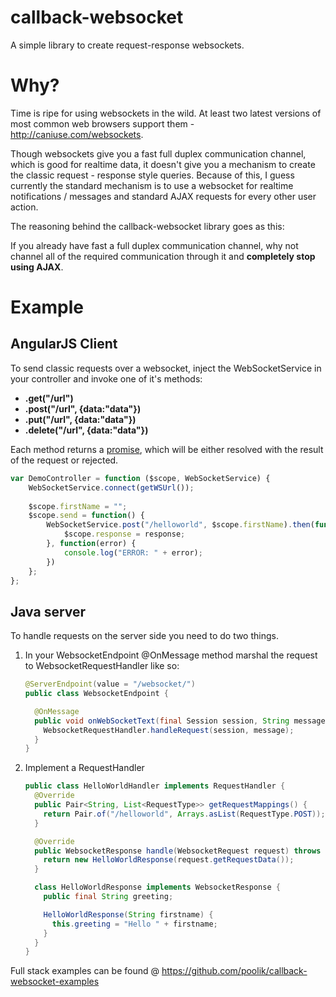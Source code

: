 callback-websocket
==================

A simple library to create request-response websockets.
# Why?

Time is ripe for using websockets in the wild. At least two latest versions of most common web browsers support them - http://caniuse.com/websockets. 

Though websockets give you a fast full duplex communication channel, which is good for realtime data, it doesn't give you a mechanism to create the classic request -  response style queries. Because of this, I guess currently the standard mechanism is to use a websocket for realtime notifications / messages and standard AJAX requests for every other user action.

The reasoning behind the callback-websocket library goes as this: 

If you already have fast a full duplex communication channel, why not channel all of the required communication through it and **completely stop using AJAX**.

# Example
## AngularJS Client

To send classic requests over a websocket, inject the WebSocketService in your controller and invoke one of it's methods:
* **.get("/url")** 
* **.post("/url", {data:"data"})**
* **.put("/url", {data:"data"})** 
* **.delete("/url", {data:"data"})** 

Each method returns a [promise](http://docs.angularjs.org/api/ng.$q), which will be either resolved with the result of the request or rejected.

```javascript
var DemoController = function ($scope, WebSocketService) {
    WebSocketService.connect(getWSUrl());
    
    $scope.firstName = "";
    $scope.send = function() {
        WebSocketService.post("/helloworld", $scope.firstName).then(function(response) {
            $scope.response = response;
        }, function(error) {
            console.log("ERROR: " + error);
        })
    };
};
```

## Java server

To handle requests on the server side you need to do two things.

1. In your WebsocketEndpoint @OnMessage method marshal the request to WebsocketRequestHandler like so:

    ```java
    @ServerEndpoint(value = "/websocket/")
    public class WebsocketEndpoint {
    
      @OnMessage
      public void onWebSocketText(final Session session, String message) {
        WebsocketRequestHandler.handleRequest(session, message);
      }
    }
    ```

2. Implement a RequestHandler 

    ```java
    public class HelloWorldHandler implements RequestHandler {
      @Override
      public Pair<String, List<RequestType>> getRequestMappings() {
        return Pair.of("/helloworld", Arrays.asList(RequestType.POST));
      }
    
      @Override
      public WebsocketResponse handle(WebsocketRequest request) throws Exception {
        return new HelloWorldResponse(request.getRequestData());
      }
    
      class HelloWorldResponse implements WebsocketResponse {
        public final String greeting;
    
        HelloWorldResponse(String firstname) {
          this.greeting = "Hello " + firstname;
        }
      }
    }
    ```
    
Full stack examples can be found @ https://github.com/poolik/callback-websocket-examples
